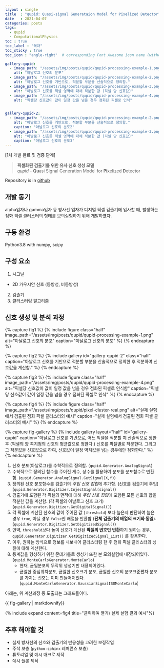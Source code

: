 ```yaml
---
layout : single
title  : "qupid: Quasi-signal Generataion Model for Pixelized Detector"
date   : 2021-04-07
categories: posts
tags:
  - qupid
  - ComputationalPhysics
toc : true
toc_label : "목차"
toc_sticky : true
toc_icon : "angle-right"  # corresponding Font Awesome icon name (without fa prefix) -->

gallery-qupid:
  - image_path: "/assets/img/posts/qupid/qupid-processing-example-1.png"
    alt: "아날로그 신호의 분포"
  - image_path: "/assets/img/posts/qupid/qupid-processing-example-2.png"
    alt: "아날로그 신호를 기반으로, 적분할 부분을 산술적으로 정의함."
  - image_path: "/assets/img/posts/qupid/qupid-processing-example-3.png"
    alt: "아날로그 신호를 픽셀 영역에 대해 적분한 값 (픽셀 당 신호값)"
  - image_path: "/assets/img/posts/qupid/qupid-processing-example-4.png"
    alt: "픽셀당 신호값이 값이 일정 값을 넘을 경우 점화된 픽셀로 인식"
    

gallery-qupid-2:
  - image_path: "/assets/img/posts/qupid/qupid-processing-example-2.png"
    alt: "아날로그 신호를 기반으로, 적분할 부분을 산술적으로 정의함."
    caption: "아날로그 신호의 분포2"
  - image_path: "/assets/img/posts/qupid/qupid-processing-example-3.png"
    alt: "아날로그 신호를 픽셀 영역에 대해 적분한 값 (픽셀 당 신호값)"
    caption: "아날로그 신호의 분포3"
---
```


[1차 개발 완료 및 검증 단계]

> **픽셀화된 검출기를 위한 유사 신호 생성 모델**  
> *qupid* - **Qu**asi Signal Generation Model for **Pi**xelized **D**etector

Repository is in [github](https://github.com/Isaac-Kwon/qupid)

## 개발 동기

alpha입자나 gamma입자 등 방사선 입자가 디지털 픽셀 검출기에 입사할 때, 발생하는 점화 픽셀 클러스터의 형태를 모의실험하기 위해 개발하였다.

## 구동 환경
Python3.8 with numpy, scipy

## 구성 요소

1. 시그널
  - 2D 가우시안 신호 (등방성, 비등방성)
2. 검출기
3. 클러스터링 알고리즘

## 신호 생성 및 분석 과정

<!-- {% include gallery id="gallery-qupid" layout="half"%} -->

{% capture fig1 %}
{% include figure class="half" image_path="/assets/img/posts/qupid/qupid-processing-example-1.png" alt="아날로그 신호의 분포" caption="아날로그 신호의 분포" %}
{% endcapture %}

{% capture fig2 %}
{% include gallery id="gallery-qupid-2" class="half" caption="아날로그 신호를 기반으로 적분할 부분을 산술적으로 정의한 후 적분하여 신호값을 계산함." %}
{% endcapture %}

{% capture fig3 %}
{% include figure class="half" image_path="/assets/img/posts/qupid/qupid-processing-example-4.png" alt="픽셀당 신호값이 값이 일정 값을 넘을 경우 점화된 픽셀로 인식함" caption="픽셀당 신호값이 값이 일정 값을 넘을 경우 점화된 픽셀로 인식" %}
{% endcapture %}

{% capture fig4 %}
{% include figure class="half" image_path="/assets/img/posts/qupid/pixel-cluster-real.png" alt="실제 실험에서 검출된 점화 픽셀 클러스터의 예시" caption="실제 실험에서 검출된 점화 픽셀 클러스터의 예시" %}
{% endcapture %}

{% capture fig-gallery %}
{% include gallery layout="half" id="gallery-qupid" caption="아날로그 신호를 기반으로, 어느 픽셀을 적분할 지 산술적으로 정한 후 (픽셀의 양 꼭지점의 신호의 평균값으로 정한다.) 신호를 픽셀별로 적분한다. 그리고 그 적분값을 신호값으로 하여, 신호값이 일정 역치값을 넘는 경우에만 점화한다." %}
{% endcapture %}

1. 신호 분포(아날로그)를 수학적으로 정의함. (`qupid.Generator.AnalogSignal`)
2. 수학적으로 정의된 함수를 주어진 계수, 상수를 활용하여 분포를 분포함수로 변환함. (`qupid.Generator.AnalogSignal.GetSignal(X,Y)`)
3. 정의된 신호 분포함수를 검출기의 *주입 신호 집합*에 추가함. (신호를 검출기에 주입) (`qupid.Generator.Digitizer.InjectSignal(signal)`)  
4. 검출기에 포함된 각 픽셀의 면적에 대해 *주입 신호 집합*에 포함된 모든 신호의 합을 적분한 값을 계산함. (각 픽셀의 아날로그 신호 크기) (`qupid.Generator.Digitizer.GetDigitalSignal()`)
5. 각 픽셀에 계산된 신호의 값이 주어진 값 (`threshold`) 보다 높은지 판단하여 높은 경우 `true`, 아닐 경우 `false`인 배열을 반환함 (**전체 검출기의 배열의 크기와 동일**). (`qupid.Generator.Digitizer.GetDigitizedSignal()`)
6. 만약, `threshold`보다 높이 신호가 계산된 **픽셀의 번호만 반환**하기 원하는 경우, `qupid.Generator.Digitizer.GetDigitizedSignal_List()` 를 활용한다.
7. 이후, 원하는 방식으로 정보를 내보내어 클러스터링 한 후 점화 픽셀 클러스터의 성질에 대해 계산한다.
8. 통계값을 형성하기 위한 몬테카를로 생성기 또한 본 모의실험에 내장되어있다. (`qupid.MonteCarloGenerator.MonteCarlo`)
   - 현재, 균일분포의 무작위 생성기만 내장되어있다.
   - 균일한 중심위치분포, 균일한 신호크기 분포, 균일한 신호의 분포표준편차 분포를 가지는 신호는 이미 만들어져있다. (`qupid.MonteCarloGenerator.GaussianSignalISOMonteCarlo`)
  
<!-- {% include expand content=fig1 title="클릭하여 열기) 아날로그 시그널의 분포"%}
{% include expand content=fig2 title="클릭하여 열기) 신호의 적분"%}
{% include expand content=fig3 title="클릭하여 열기) 적분하여 도출한 신호가 역치값을 넘을 경우만 표기"%}
{% include expand content=fig4 title="클릭하여 열기) 실제 실험 결과 예시"%} -->

아래는, 위 계산과정 중 도출되는 그래프들이다.

{{ fig-gallery | markdownify}}

{% include expand content=fig4 title="클릭하여 열기) 실제 실험 결과 예시"%}

## 추후 해야할 것

- 실제 방사선의 신호와 검출기의 반응성을 고려한 보정작업
- 주석 보충 (`python-sphinx` 레퍼런스 보충)
- 튜토리얼 및 예시 매크로 제작
- 예시 플롯 제작
